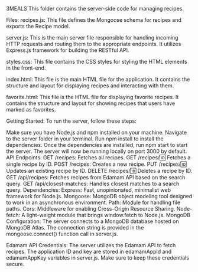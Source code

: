 3MEALS
This folder contains the server-side code for managing recipes.

Files:
recipes.js: This file defines the Mongoose schema for recipes and exports the Recipe model.

server.js: This is the main server file responsible for handling incoming HTTP requests and routing them to the appropriate endpoints. It utilizes Express.js framework for building the RESTful API.

styles.css: This file contains the CSS styles for styling the HTML elements in the front-end.

index.html: This file is the main HTML file for the application. It contains the structure and layout for displaying recipes and interacting with them.

favorite.html: This file is the HTML file for displaying favorite recipes. It contains the structure and layout for showing recipes that users have marked as favorites.

Getting Started:
To run the server, follow these steps:

Make sure you have Node.js and npm installed on your machine.
Navigate to the server folder in your terminal.
Run npm install to install the dependencies.
Once the dependencies are installed, run npm start to start the server.
The server will now be running locally on port 3000 by default.
API Endpoints:
GET /recipes: Fetches all recipes.
GET /recipes/:id: Fetches a single recipe by ID.
POST /recipes: Creates a new recipe.
PUT /recipes/:id: Updates an existing recipe by ID.
DELETE /recipes/:id: Deletes a recipe by ID.
GET /api/recipes: Fetches recipes from Edamam API based on the search query.
GET /api/closest-matches: Handles closest matches to a search query.
Dependencies:
Express: Fast, unopinionated, minimalist web framework for Node.js.
Mongoose: MongoDB object modeling tool designed to work in an asynchronous environment.
Path: Module for handling file paths.
Cors: Middleware for enabling Cross-Origin Resource Sharing.
Node-fetch: A light-weight module that brings window.fetch to Node.js.
MongoDB Configuration:
The server connects to a MongoDB database hosted on MongoDB Atlas. The connection string is provided in the mongoose.connect() function call in server.js.

Edamam API Credentials:
The server utilizes the Edamam API to fetch recipes. The application ID and key are stored in edamamAppId and edamamAppKey variables in server.js. Make sure to keep these credentials secure.